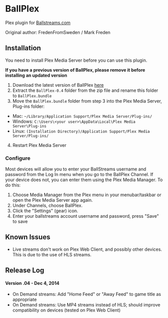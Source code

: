 BallPlex
========
Plex plugin for [Ballstreams.com](http://www4.ballstreams.com/assist/categories/13/api+discussion/4232/APP+BallPlex)

Original author:  FredenFromSweden / Mark Freden 

## Installation
You need to install Plex Media Server before you can use this plugin.

**If you have a previous version of BallPlex, please remove it before installing an updated version**

1. Download the latest version of BallPlex [here](https://github.com/kevcenteno/BallPlex/archive/v0.4.zip)
2. Extract the `BallPlex-0.4` folder from the zip file and rename this folder to `BallPlex.bundle`
3. Move the `BallPlex.bundle` folder from step 3 into the Plex Media Server, Plug-ins folder:
  * Mac: `~/Library/Application Support/Plex Media Server/Plug-ins/`
  * Windows: `C:\Users\<your user>\AppData\Local\Plex Media Server\Plug-ins`
  * Linux: `(Installation Directory)/Application Support/Plex Media Server/Plug-ins/`
4. Restart Plex Media Server

### Configure
Most devices will allow you to enter your BallStreams username and password from the Log In menu when you go to the BallPlex Channel. If your device does not, you can enter them using the Plex Media Manager. To do this:

1. Choose Media Manager from the Plex menu in your menubar/taskbar or open the Plex Media Server app again.
2. Under Channels, choose BallPlex.
3. Click the "Settings" (gear) icon.
4. Enter your ballstreams account username and password, press "Save" to save
  
## Known Issues
* Live streams don't work on Plex Web Client, and possibly other devices.  This is due to the use of HLS streams.

## Release Log
#### Version .04 - Dec 4, 2014
* On Demand streams: Add "Home Feed" or "Away Feed" to game title as appropriate
* On Demand streams: Use MP4 streams instead of HLS; should improve compatibility on devices (tested on Plex Web Client)
